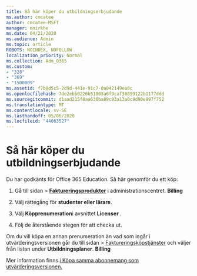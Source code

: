 ```yaml
---
title: Så här köper du utbildningserbjudande
ms.author: cmcatee
author: cmcatee-MSFT
manager: mnirkhe
ms.date: 04/21/2020
ms.audience: Admin
ms.topic: article
ROBOTS: NOINDEX, NOFOLLOW
localization_priority: Normal
ms.collection: Adm_O365
ms.custom:
- "328"
- "369"
- "1500009"
ms.assetid: f7b8d5c5-2d9d-441e-91c7-0a042149ea0c
ms.openlocfilehash: 7de2ebb0226b51003a6f9caf36899122b1177ddd
ms.sourcegitcommit: d1aad215f8aa636ba89c93a13a0c9d90e997f752
ms.translationtype: MT
ms.contentlocale: sv-SE
ms.lasthandoff: 05/06/2020
ms.locfileid: "44063527"
---
```

# <a name="how-to-purchase-education-offer"></a>Så här köper du utbildningserbjudande

Du har godkänts för Office 365 Education. Så här genomför du ett köp:
  
1. Gå till sidan \> **[Faktureringsprodukter](https://go.microsoft.com/fwlink/p/?linkid=842054)** i administrationscentret. **Billing**

2. Välj rättegång för **studenter eller lärare**.

3. Välj **Köpprenumeration**i avsnittet **Licenser** .

4. Följ de återstående stegen för att checka ut.

Om du vill köpa en annan prenumeration än vad som ingår i utvärderingsversionen går du till sidan \> [Faktureringsköpstjänster](https://go.microsoft.com/fwlink/p/?linkid=868433) och väljer från listan under **Utbildningsplaner**. **Billing**

Mer information finns [i Köpa samma abonnemang som utvärderingsversionen.](https://docs.microsoft.com//office365/admin/subscriptions-and-billing/buy-a-subscription-from-your-free-trial#buy-the-same-plan-as-your-trial)